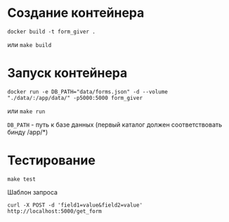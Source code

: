 # Создание контейнера
```
docker build -t form_giver . 
```
или ```make build```
# Запуск контейнера
```
docker run -e DB_PATH="data/forms.json" -d --volume "./data/:/app/data/" -p5000:5000 form_giver 
```
или ```make run```

```DB_PATH``` - путь к базе данных (первый каталог должен соответствовать бинду /app/*)

# Тестирование
```
make test
```
Шаблон запроса
```
curl -X POST -d 'field1=value&field2=value' http://localhost:5000/get_form
```
